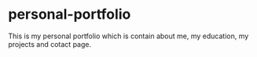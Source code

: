 # personal-portfolio
This is my personal portfolio which is contain about me, my education, my projects and cotact page.
